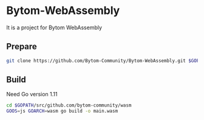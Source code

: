 # Bytom-WebAssembly
It is a project for Bytom WebAssembly

## Prepare
```sh
git clone https://github.com/Bytom-Community/Bytom-WebAssembly.git $GOPATH/src/github.com/bytom-community/wasm
```

## Build

Need Go version 1.11

```sh
cd $GOPATH/src/github.com/bytom-community/wasm
GOOS=js GOARCH=wasm go build -o main.wasm
```
